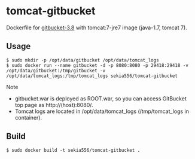 # tomcat-gitbucket

Dockerfile for [gitbucket-3.8](https://github.com/takezoe/gitbucket) with tomcat:7-jre7 image (java-1.7, tomcat 7).


## Usage

```
$ sudo mkdir -p /opt/data/gitbucket /opt/data/tomcat_logs
$ sudo docker run --name gitbucket -d -p 8080:8080 -p 29418:29418 -v /opt/data/gitbucket:/tmp/gitbucket -v /opt/data/tomcat_logs:/tmp/tomcat_logs sekia556/tomcat-gitbucket
```

Note
- gitbucket.war is deployed as ROOT.war, so you can access GitBucket top page as http://(host):8080/.
- Tomcat logs are located in /opt/data/tomcat_logs (/tmp/tomcat_logs in container).


## Build

```
$ sudo docker build -t sekia556/tomcat-gitbucket .
```


